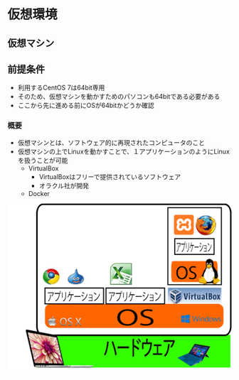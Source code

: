 # 仮想環境

## 仮想マシン

## 前提条件

* 利用するCentOS 7は64bit専用
* そのため、仮想マシンを動かすためのパソコンも64bitである必要がある
* ここから先に進める前にOSが64bitかどうか確認

### 概要

* 仮想マシンとは、ソフトウェア的に再現されたコンピュータのこと
* 仮想マシンの上でLinuxを動かすことで、１アプリケーションのようにLinuxを扱うことが可能
    * VirtualBox
        * VirtualBoxはフリーで提供されているソフトウェア
        * オラクル社が開発
    * Docker

![server_01](image/server_01.png)

